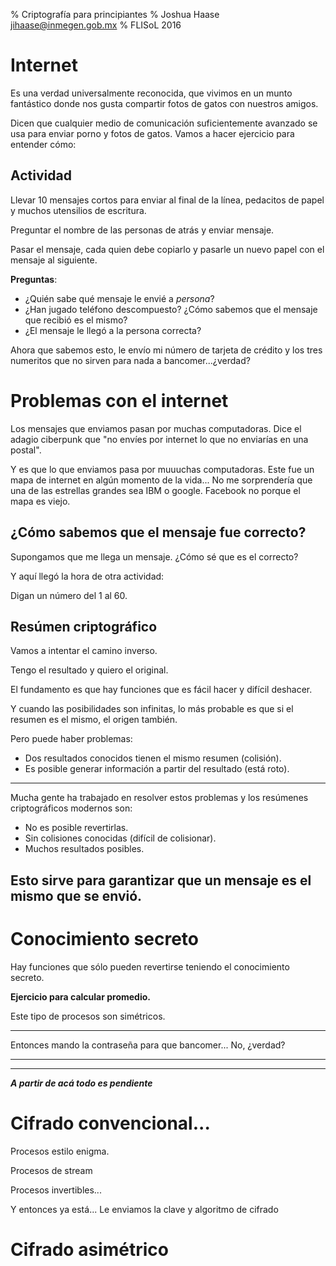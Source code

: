 % Criptografía para principiantes
% Joshua Haase <jihaase@inmegen.gob.mx>
% FLISoL 2016

# Internet 

Es una verdad universalmente reconocida,
que vivimos en un munto fantástico 
donde nos gusta compartir fotos de gatos con nuestros amigos.

Dicen que cualquier medio de comunicación suficientemente avanzado
se usa para enviar porno y fotos de gatos.
Vamos a hacer ejercicio para entender cómo:

## Actividad

Llevar 10 mensajes cortos para enviar al final de la línea,
pedacitos de papel y
muchos utensilios de escritura.

Preguntar el nombre de las personas de atrás y enviar mensaje.

Pasar el mensaje, cada quien debe copiarlo y
 pasarle un nuevo papel con el mensaje al siguiente.

**Preguntas**:

- ¿Quién sabe qué mensaje le envié a *persona*?
- ¿Han jugado teléfono descompuesto?
    ¿Cómo sabemos que el mensaje que recibió es el mismo?
- ¿El mensaje le llegó a la persona correcta?

Ahora que sabemos esto,
le envío mi número de tarjeta de crédito 
y los tres numeritos que no sirven para nada a bancomer...¿verdad?

# Problemas con el internet

Los mensajes que enviamos pasan por muchas computadoras.
Dice el adagio ciberpunk que "no envíes por internet lo que no enviarías en una postal".

Y es que lo que enviamos pasa por muuuchas computadoras.
Este fue un mapa de internet en algún momento de la vida...
No me sorprendería que una de las estrellas grandes sea IBM o google.
Facebook no porque el mapa es viejo.

## ¿Cómo sabemos que el mensaje fue correcto?

Supongamos que me llega un mensaje.
¿Cómo sé que es el correcto?

Y aquí llegó la hora de otra actividad:

Digan un número del 1 al 60.

## Resúmen criptográfico

Vamos a intentar el camino inverso.

Tengo el resultado y quiero el original.

El fundamento es que hay funciones que es fácil hacer y
difícil deshacer.

Y cuando las posibilidades son infinitas,
lo más probable es que si el resumen es el mismo,
el origen también.

Pero puede haber problemas:

- Dos resultados conocidos tienen el mismo resumen (colisión).
- Es posible generar información a partir del resultado (está roto).

---

Mucha gente ha trabajado en resolver estos problemas y
los resúmenes criptográficos modernos son:

- No es posible revertirlas.
- Sin colisiones conocidas (difícil de colisionar).
- Muchos resultados posibles.

Esto sirve para garantizar que un mensaje es el mismo que se envió.
---

# Conocimiento secreto

Hay funciones que sólo pueden revertirse teniendo
el conocimiento secreto.

**Ejercicio para calcular promedio.**

Este tipo de procesos son simétricos.

---

Entonces mando la contraseña para que bancomer... No, ¿verdad?

---


















---

***A partir de acá todo es pendiente***


# Cifrado convencional...

Procesos estilo enigma.

Procesos de stream

Procesos invertibles...

Y entonces ya está...
Le enviamos la clave y algoritmo de cifrado

# Cifrado asimétrico








